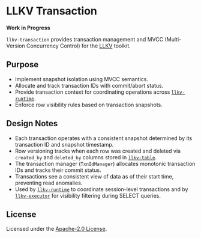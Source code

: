 # LLKV Transaction

**Work in Progress**

`llkv-transaction` provides transaction management and MVCC (Multi-Version Concurrency Control) for the [LLKV](../) toolkit.

## Purpose

- Implement snapshot isolation using MVCC semantics.
- Allocate and track transaction IDs with commit/abort status.
- Provide transaction context for coordinating operations across [`llkv-runtime`](../llkv-runtime/).
- Enforce row visibility rules based on transaction snapshots.

## Design Notes

- Each transaction operates with a consistent snapshot determined by its transaction ID and snapshot timestamp.
- Row versioning tracks when each row was created and deleted via `created_by` and `deleted_by` columns stored in [`llkv-table`](../llkv-table/).
- The transaction manager (`TxnIdManager`) allocates monotonic transaction IDs and tracks their commit status.
- Transactions see a consistent view of data as of their start time, preventing read anomalies.
- Used by [`llkv-runtime`](../llkv-runtime/) to coordinate session-level transactions and by [`llkv-executor`](../llkv-executor/) for visibility filtering during SELECT queries.

## License

Licensed under the [Apache-2.0 License](../LICENSE).

